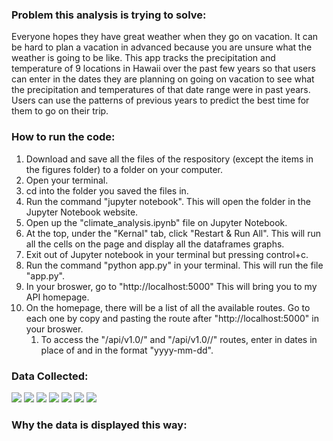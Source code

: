 ### Problem this analysis is trying to solve:
Everyone hopes they have great weather when they go on vacation. It can be hard to plan a vacation in advanced because you are unsure what the weather is going to be like. This app tracks the precipitation and temperature of 9 locations in Hawaii over the past few years so that users can enter in the dates they are planning on going on vacation to see what the precipitation and temperatures of that date range were in past years. Users can use the patterns of previous years to predict the best time for them to go on their trip.

### How to run the code:
1. Download and save all the files of the respository (except the items in the figures folder) to a folder on your computer.
1. Open your terminal.
1. cd into the folder you saved the files in.
1. Run the command "jupyter notebook". This will open the folder in the Jupyter Notebook website.
1. Open up the "climate_analysis.ipynb" file on Jupyter Notebook.
1. At the top, under the "Kernal" tab, click "Restart & Run All". This will run all the cells on the page and display all the dataframes graphs.
1. Exit out of Jupyter notebook in your terminal but pressing control+c.
1. Run the command "python app.py" in your terminal. This will run the file "app.py".
1. In your broswer, go to "http://localhost:5000" This will bring you to my API homepage.
1. On the homepage, there will be a list of all the available routes. Go to each one by copy and pasting the route after "http://localhost:5000" in your broswer.
   1. To access the "/api/v1.0/<star>" and "/api/v1.0/<start>/<end>" routes, enter in dates in place of <start> and <end> in the format "yyyy-mm-dd".

### Data Collected:
![](figures/)
![](figures/)
![](figures/)
![](figures/)
![](figures/)
![](figures/)
![](figures/)

### Why the data is displayed this way:
